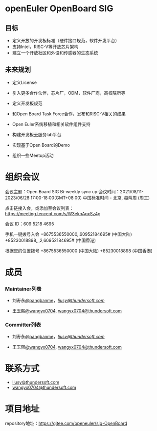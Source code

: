 # openEuler OpenBoard SIG

## 目标

- 定义开放的开发板标准（硬件接口规范，软件开发平台）
- 支持Intel，RISC-V等开放芯片架构
- 建立一个开放社区和外设和传感器的生态系统

## 未来规划

- 定义License
- 引入更多合作伙伴，芯片厂，ODM，软件厂商，高校院所等
- 定义开发板规范
- 和Open Board Task Force合作，发布和RISC-V相关的成果
- Open Euler系统移植和相关软件组件支持

- 构建开发板云服务lab平台

- 实现基于Open Board的Demo
- 组织一些Meetup活动

# 组织会议

会议主题：Open Board SIG Bi-weekly sync up
会议时间：2021/08/11-2023/06/28 17:00-18:00(GMT+08:00) 中国标准时间 - 北京, 每两周 (周三)

点击链接入会，或添加至会议列表：
https://meeting.tencent.com/s/W3eknAqxSz4g

会议 ID：609 5218 4695

手机一键拨号入会
+8675536550000,,60952184695# (中国大陆)
+85230018898,,,2,60952184695# (中国香港)

根据您的位置拨号
+8675536550000 (中国大陆)
+85230018898 (中国香港)

# 成员

### **Maintainer列表**

- 刘寿永[@pangbanme](https://gitee.com/pangbanme)，*[liusy@thundersoft.com](mailto:liusy@thundersoft.com)*

- 王玉熙[@wangyx0704](https://gitee.com/wangyx0704), [wangyx0704@thundersoft.com](mailto:wangyx0704@thundersoft.com)

### **Committer列表**

- 刘寿永[@pangbanme](https://gitee.com/pangbanme)，*[liusy@thundersoft.com](mailto:liusy@thundersoft.com)*

- 王玉熙[@wangyx0704](https://gitee.com/wangyx0704), [wangyx0704@thundersoft.com](mailto:wangyx0704@thundersoft.com)

# 联系方式

- liusy@thundersoft.com
- wangyx0704@thundersoft.com

# 项目地址

repository地址：https://gitee.com/openeuler/sig-OpenBoard


